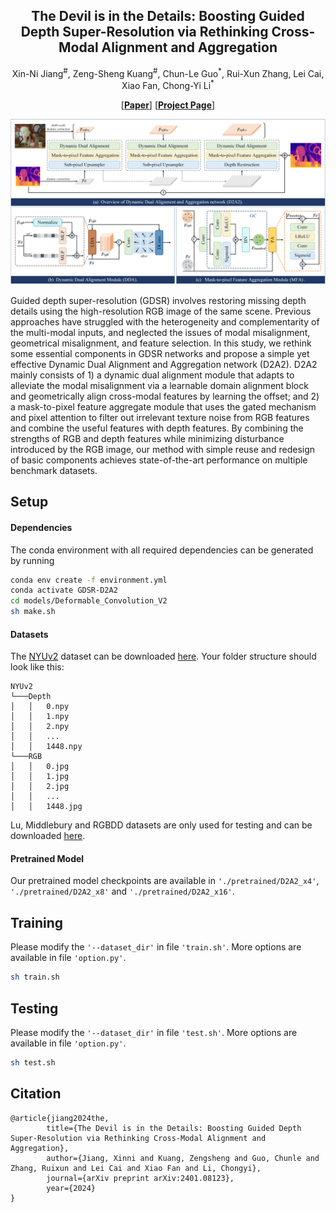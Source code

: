 <p align="center">
<h2 align="center"> The Devil is in the Details: Boosting Guided Depth Super-Resolution via Rethinking Cross-Modal Alignment and Aggregation </h2>

<p align="center">
    Xin-Ni Jiang<sup>#</sup>, Zeng-Sheng Kuang<sup>#</sup>, Chun-Le Guo<sup>*</sup>, Rui-Xun Zhang, Lei Cai, Xiao Fan, Chong-Yi Li<sup>*</sup>
</p>

<p align="center">
[<a href="https://arxiv.org/abs/2401.08123"><strong>Paper</strong></a>]
[<a href="https://JiangXinni.github.io/projects/D2A2/index.html"><strong>Project Page</strong></a>]
</p>

![model](images/model.png)

Guided depth super-resolution (GDSR) involves restoring missing depth details using the high-resolution RGB image of the same scene. Previous approaches have struggled with the heterogeneity and complementarity of the multi-modal inputs, and neglected the issues of modal misalignment, geometrical misalignment, and feature selection. In this study, we rethink some essential components in GDSR networks and propose a simple yet effective Dynamic Dual Alignment and Aggregation network (D2A2). D2A2 mainly consists of 1) a dynamic dual alignment module that adapts to alleviate the modal misalignment via a learnable domain alignment block and geometrically align cross-modal features by learning the offset; and 2) a mask-to-pixel feature aggregate module that uses the gated mechanism and pixel attention to filter out irrelevant texture noise from RGB features and combine the useful features with depth features. By combining the strengths of RGB and depth features while minimizing disturbance introduced by the RGB image, our method with simple reuse and redesign of basic components achieves state-of-the-art performance on multiple benchmark datasets.

## Setup

#### Dependencies
The conda environment with all required dependencies can be generated by running
```bash
conda env create -f environment.yml
conda activate GDSR-D2A2
cd models/Deformable_Convolution_V2
sh make.sh
```

#### Datasets
The [NYUv2](https://cs.nyu.edu/~silberman/datasets/nyu_depth_v2.html) dataset can be downloaded [here](https://drive.google.com/file/d/1ZWpiVkog5aDBzVi2dCjGGSdiVqrLNTjR/view?usp=sharing). 
Your folder structure should look like this:
```
NYUv2
└───Depth
│   │   0.npy
│   │   1.npy
│   │   2.npy
│   │   ...
│   │   1448.npy 
└───RGB
│   │   0.jpg
│   │   1.jpg
│   │   2.jpg
│   │   ...
│   │   1448.jpg
```

Lu, Middlebury and RGBDD datasets are only used for testing and can be downloaded [here](https://drive.google.com/file/d/1EKkk0ZRjbbf_ajh5KUrjw0TTq8G19bZ8/view?usp=sharing).

#### Pretrained Model
Our pretrained model checkpoints are available in ``'./pretrained/D2A2_x4'``, ``'./pretrained/D2A2_x8'`` and ``'./pretrained/D2A2_x16'``. 

## Training

Please modify the ``'--dataset_dir'`` in file ``'train.sh'``. More options are available in file ``'option.py'``. 
```bash
sh train.sh
```

## Testing

Please modify the ``'--dataset_dir'`` in file ``'test.sh'``. More options are available in file ``'option.py'``. 
```bash
sh test.sh
```

## Citation

```
@article{jiang2024the,
        title={The Devil is in the Details: Boosting Guided Depth Super-Resolution via Rethinking Cross-Modal Alignment and Aggregation},
        author={Jiang, Xinni and Kuang, Zengsheng and Guo, Chunle and Zhang, Ruixun and Lei Cai and Xiao Fan and Li, Chongyi},
        journal={arXiv preprint arXiv:2401.08123},
        year={2024}
}
```
